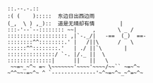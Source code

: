```
::.--.-.::
:( (    ):::::  东边日出西边雨 
(_,  \ ) ,_)::  道是无晴却有情        |
:::-'--`--:::::::: ~~|     ,       \ _ /
::::::::::::::::::: ,|`-._/|   -==  (_)  ==-
::::::::^^::::::::.' |   /||\      /   \
::::::^^::::::::.'   | ./ ||`\       |
:::::::::::::::/ `-. |/._ ||  \
::::::::::::::|      ||   ||   \
 ~~=~_~^~ =~ \~~~~~~~'~~~~'~~~~/~~`` ~=~^~
~^^~~-=~^~ ^ `--------------'~^~=~^~_~^=~^~
```

<!--
**Peter-Highness/PeterSoft** is a ✨ _special_ ✨ repository because its `README.md` (this file) appears on your GitHub profile.

Here are some ideas to get you started:

- 🔭 I’m currently working on ...
- 🌱 I’m currently learning ...
- 👯 I’m looking to collaborate on ...
- 🤔 I’m looking for help with ...
- 💬 Ask me about ...
- 📫 How to reach me: ...
- 😄 Pronouns: ...
- ⚡ Fun fact: ...
-->
